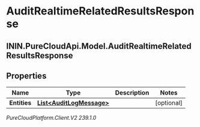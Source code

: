 # AuditRealtimeRelatedResultsResponse

## ININ.PureCloudApi.Model.AuditRealtimeRelatedResultsResponse

## Properties

|Name | Type | Description | Notes|
|------------ | ------------- | ------------- | -------------|
| **Entities** | [**List&lt;AuditLogMessage&gt;**](AuditLogMessage) |  | [optional] |



_PureCloudPlatform.Client.V2 239.1.0_
